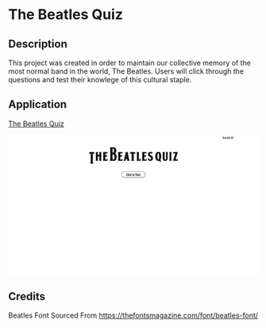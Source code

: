 # The Beatles Quiz

## Description
This project was created in order to maintain our collective memory of the most normal band in the world, The Beatles. Users will click through the questions and test their knowlege of this cultural staple.

## Application

[The Beatles Quiz](https://clever-girl31.github.io/beatleQuiz/)

![Screenshot of The Beatles Quiz](./assets/screenshotTBQ.png)

## Credits
Beatles Font Sourced From https://thefontsmagazine.com/font/beatles-font/
